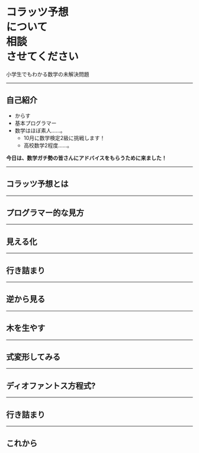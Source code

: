 # コラッツ予想<br>について<br>相談<br>させてください

小学生でもわかる数学の未解決問題

---

## 自己紹介

* からす
* 基本プログラマー
* 数学はほぼ素人……。
    * 10月に数学検定2級に挑戦します！
    * 高校数学2程度……。

**今日は、数学ガチ勢の皆さんにアドバイスをもらうために来ました！**

---

## コラッツ予想とは

---

## プログラマー的な見方

---

## 見える化

---

## 行き詰まり

---

## 逆から見る

---

## 木を生やす

---

## 式変形してみる

---

## ディオファントス方程式?

---

## 行き詰まり

---

## これから


